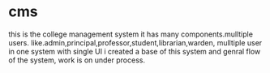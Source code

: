 # cms
this is the college management system it has many components.mulltiple users.
like.admin,principal,professor,student,librarian,warden,
mulltiple user in one system with single UI
i created a base of this system and genral flow of the system,
work is on under process.
